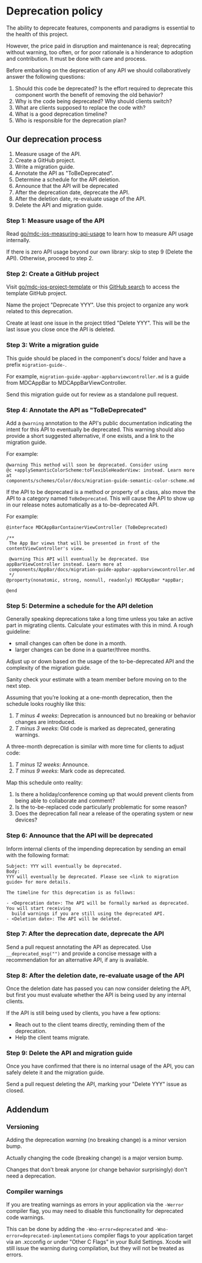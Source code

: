 # Deprecation policy

The ability to deprecate features, components and paradigms is essential to the health of this project. 

However, the price paid in disruption and maintenance is real; deprecating without warning, too often,
or for poor rationale is a hinderance to adoption and contribution. It must be done with care and
process.

Before embarking on the deprecation of any API we should collaboratively answer the following questions:

1. Should this code be deprecated? Is the effort required to deprecate this component worth the benefit
   of removing the old behavior?
1. Why is the code being deprecated? Why should clients switch?
1. What are clients supposed to replace the code with?
1. What is a good deprecation timeline?
1. Who is responsible for the deprecation plan?

## Our deprecation process

1. Measure usage of the API.
2. Create a GitHub project.
3. Write a migration guide.
4. Annotate the API as "ToBeDeprecated".
5. Determine a schedule for the API deletion.
6. Announce that the API will be deprecated
7. After the deprecation date, deprecate the API.
8. After the deletion date, re-evaluate usage of the API.
9. Delete the API and migration guide.

### Step 1: Measure usage of the API

Read [go/mdc-ios-measuring-api-usage](http://go/mdc-ios-measuring-api-usage) to learn how to measure
API usage internally.

If there is zero API usage beyond our own library: skip to step 9 (Delete the API).
Otherwise, proceed to step 2.

### Step 2: Create a GitHub project

Visit [go/mdc-ios-project-template](http://go/mdc-ios-project-template) or this
[GitHub search](https://github.com/material-components/material-components-ios/projects?utf8=%E2%9C%93&query=is%3Aopen+Template+project)
to access the template GitHub project.

Name the project "Deprecate YYY". Use this project to organize any work related to this deprecation.

Create at least one issue in the project titled "Delete YYY". This will be the last issue you close
once the API is deleted.

### Step 3: Write a migration guide

This guide should be placed in the component's docs/ folder and have a prefix `migration-guide-`.

For example, `migration-guide-appbar-appbarviewcontroller.md` is a guide from MDCAppBar to
MDCAppBarViewController.

Send this migration guide out for review as a standalone pull request.

### Step 4: Annotate the API as "ToBeDeprecated"

Add a `@warning` annotation to the API's public documentation indicating the intent for this API to
eventually be deprecated. This warning should also provide a short suggested alternative, if one
exists, and a link to the migration guide.

For example:

```objc
@warning This method will soon be deprecated. Consider using
@c +applySemanticColorScheme:toFlexibleHeaderView: instead. Learn more at
components/schemes/Color/docs/migration-guide-semantic-color-scheme.md
```

If the API to be deprecated is a method or property of a class, also move the API to a category
named `ToBeDeprecated`. This will cause the API to show up in our release notes automatically as
a to-be-deprecated API.

For example:

```objc
@interface MDCAppBarContainerViewController (ToBeDeprecated)

/**
 The App Bar views that will be presented in front of the contentViewController's view.

 @warning This API will eventually be deprecated. Use appBarViewController instead. Learn more at
 components/AppBar/docs/migration-guide-appbar-appbarviewcontroller.md
 */
@property(nonatomic, strong, nonnull, readonly) MDCAppBar *appBar;

@end
```

### Step 5: Determine a schedule for the API deletion

Generally speaking deprecations take a long time unless you take an active part in migrating
clients. Calculate your estimates with this in mind. A rough guideline:

- small changes can often be done in a month.
- larger changes can be done in a quarter/three months.

Adjust up or down based on the usage of the to-be-deprecated API and the complexity of the
migration guide.

Sanity check your estimate with a team member before moving on to the next step.

Assuming that you’re looking at a one-month deprecation, then the schedule looks roughly like
this:

1. *T minus 4 weeks*: Deprecation is announced but no breaking or behavior changes are
introduced.
1. *T minus 3 weeks*: Old code is marked as deprecated, generating warnings.

A three-month deprecation is similar with more time for clients to adjust code:

1. *T minus 12 weeks*: Announce.
1. *T minus 9 weeks*: Mark code as deprecated.

Map this schedule onto reality: 

1. Is there a holiday/conference coming up that would prevent clients from being able to
   collaborate and comment? 
1. Is the to-be-replaced code particularly problematic for some reason? 
1. Does the deprecation fall near a release of the operating system or new devices?

### Step 6: Announce that the API will be deprecated

Inform internal clients of the impending deprecation by sending an email with the following
format:

```
Subject: YYY will eventually be deprecated.
Body:
YYY will eventually be deprecated. Please see <link to migration guide> for more details.

The timeline for this deprecation is as follows:

- <Deprecation date>: The API will be formally marked as deprecated. You will start receiving
  build warnings if you are still using the deprecated API.
- <Deletion date>: The API will be deleted.
```

### Step 7: After the deprecation date, deprecate the API

Send a pull request annotating the API as deprecated. Use `__deprecated_msg("")` and provide a
concise message with a recommendation for an alternative API, if any is available.

### Step 8: After the deletion date, re-evaluate usage of the API

Once the deletion date has passed you can now consider deleting the API, but first you must
evaluate whether the API is being used by any internal clients.

If the API is still being used by clients, you have a few options:

- Reach out to the client teams directly, reminding them of the deprecation.
- Help the client teams migrate.

### Step 9: Delete the API and migration guide

Once you have confirmed that there is no internal usage of the API, you can safely delete it and the migration guide.

Send a pull request deleting the API, marking your "Delete YYY" issue as closed.

## Addendum

### Versioning

Adding the deprecation *warning* (no breaking change) is a minor version bump.

Actually changing the code (breaking change) is a major version bump.

Changes that don't break anyone (or change behavior surprisingly) don't need a deprecation.

### Compiler warnings

If you are treating warnings as errors in your application via the `-Werror` compiler flag, you
may need to disable this functionality for deprecated code warnings.

This can be done by adding the `-Wno-error=deprecated` and `-Wno-error=deprecated-implementations`
compiler flags to your application target via an .xcconfig or under "Other C Flags" in your Build
Settings. Xcode will still issue the warning during compilation, but they will not be treated as
errors.

